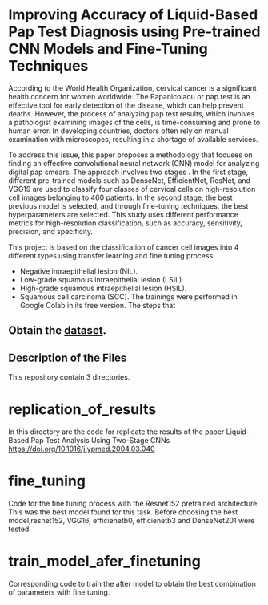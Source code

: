 
# Improving Accuracy of Liquid-Based Pap Test Diagnosis using Pre-trained CNN Models and Fine-Tuning Techniques

According to the World Health Organization, cervical cancer is a significant health concern for women worldwide. The Papanicolaou or pap test is an effective tool for early detection of the disease, which can help prevent deaths. However, the process of analyzing pap test results, which involves a pathologist examining images of the cells, is time-consuming and prone to human error. In developing countries, doctors often rely on manual examination with microscopes, resulting in a shortage of available services.

To address this issue, this paper proposes a methodology that focuses on finding an effective convolutional neural network (CNN) model for analyzing digital pap smears. The approach involves two stages . In the first stage, different pre-trained models such as DenseNet, EfficientNet, ResNet, and VGG19 are used to classify four classes of cervical cells on high-resolution 
 cell images belonging to 460 patients. In the second stage, the best previous model is selected, and through fine-tuning techniques, the best hyperparameters are selected. This study uses different performance metrics for high-resolution classification, such as accuracy, sensitivity, precision, and specificity.

This project is based on the classification of cancer cell images into 4 different types using transfer learning and fine tuning process:

* Negative intraepithelial lesion (NIL).
* Low-grade squamous intraepithelial lesion (LSIL).
* High-grade squamous intraepithelial lesion (HSIL).
* Squamous cell carcinoma (SCC). The trainings were performed in Google Colab in its free version. The steps that
 
 ## Obtain the  [dataset](https://drive.google.com/drive/folders/1tzuhemvmCR94rbQK4_CZd_HoEq_mJQLU?usp=share_link).

## Description of the Files

This repository contain 3 directories.

# replication_of_results
In this directory are the code for replicate the results of the paper Liquid-Based Pap Test Analysis Using Two-Stage CNNs https://doi.org/10.1016/j.ypmed.2004.03.040 

# fine_tuning
Code for the fine tuning process with the Resnet152 pretrained architecture. This was the best model found for this task. Before choosing the best model,resnet152, VGG16, efficienetb0, efficienetb3 and DenseNet201 were tested.

# train_model_afer_finetuning

Corresponding code to train the after model to obtain the best combination of parameters with fine tuning.
